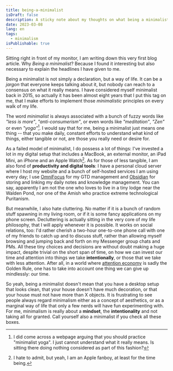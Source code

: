 ```yaml
---
title: being-a-minimalist
isDraft: false
description: A sticky note about my thoughts on what being a minimalist means.
date: 2023-03-08
lang: en
tags:
  - minimalism
isPublishable: true
---
```


Sitting right in front of my monitor, I am writing down this very first blog article. Why _Being a minimalist_? Because I found it interesting but also necessary to explain the headlines I have given to me.

Being a minimalist is not simply a declaration, but a way of life. It can be a _jargon_ that everyone keeps talking about it, but nobody can reach to a consensus on what it really means. I have considered myself minimalist back in 2015, so actually it has been almost eight years that I put this tag on me, that I make efforts to implement those _minimalistic_ principles on every walk of my life.

The word _minimalist_ is always associated with a bunch of fuzzy words like _"less is more"_, _"anti-consumerism"_, or even words like _"meditation"_, _"Zen"_ or even _"yoga"_[^1]. I would say that for me, being a minimalist just means one thing -- that you make daily, constant efforts to understand what kind of things, either tangible or not, are those you really need or desire for.

[^1]: I did come across a webpage arguing that you should practice "minimalist yoga". I just cannot understand what it really means. Is sitting there doing nothing considered as part of this fashion?

As a failed model of minimalist, I do possess a lot of things: I've invested a lot in my digital setup that includes a MacBook, an external monitor, an iPad Mini, an iPhone and an Apple Watch[^2]. As for those of less tangible, I am also fond of **productivity and digital tools**: I have a personal cloud server where I host my website and a bunch of self-hosted services I am using every day; I use [OmniFocus](https://www.omnigroup.com/omnifocus/) for my GTD management and [Obsidian](https://obsidian.md/) for storing and linking my daily notes and knowledge management. You can say, apparently I am not the one who loves to live in a tiny lodge near the Walden Pond, nor one of the Amish who practice extreme technological Puritanism.

But meanwhile, I also hate cluttering. No matter if it is a bunch of random stuff spawning in my living room, or if it is some fancy applications on my phone screen. Decluttering is actually sitting in the very core of my life philosophy, that I will apply whenever it is possible. It works on social relations, too: I'd rather cherish a two-hour one-to-one phone call with one of my friends to catch up and to discuss stuff, rather than allowing myself browsing and jumping back and forth on my Messenger group chats and PMs. All these tiny choices and decisions are without doubt making a huge impact, despite trivial on the short span of time, on how we can invest our time and attention into things we take **intentionally**, or those that we take with less attention. After all, in a world where [attention economy](https://en.wikipedia.org/wiki/Attention_economy) is sadly the Golden Rule, one has to take into account one thing we can give up mindlessly: our time.

So yeah, being a minimalist doesn't mean that you have a desktop setup that looks clean, that your house doesn't have much decoration, or that your house must not have more than X objects. It is frustrating to see people always regard minimalism either as a concept of aesthetics, or as a marginal way of life that only a few nerds will have fun experimenting with. For me, minimalism is really about a **mindset**, the **intentionality** and not taking all for granted. Call yourself also a minimalist if you check all these boxes.

[^2]: I hate to admit, but yeah, I am an Apple fanboy, at least for the time being.
